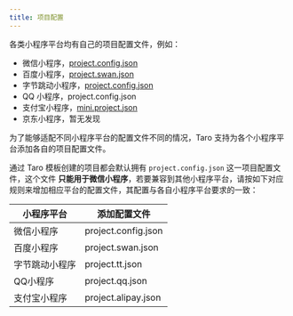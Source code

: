 ```yaml
---
title: 项目配置
---
```


各类小程序平台均有自己的项目配置文件，例如：

* 微信小程序，[project.config.json](https://developers.weixin.qq.com/miniprogram/dev/devtools/projectconfig.html?search-key=%E9%A1%B9%E7%9B%AE%E9%85%8D%E7%BD%AE)
* 百度小程序，[project.swan.json](https://smartprogram.baidu.com/docs/develop/devtools/projectconfig/)
* 字节跳动小程序，[project.config.json](https://microapp.bytedance.com/docs/zh-CN/mini-app/develop/framework/basic-reference/catalog-structure/#projectconfigjson-%E9%85%8D%E7%BD%AE%E4%BB%8B%E7%BB%8D)
* QQ 小程序，project.config.json
* 支付宝小程序，[mini.project.json](https://opendocs.alipay.com/mini/framework/project)
* 京东小程序，暂无发现

为了能够适配不同小程序平台的配置文件不同的情况，Taro 支持为各个小程序平台添加各自的项目配置文件。

通过 Taro 模板创建的项目都会默认拥有 `project.config.json` 这一项目配置文件，这个文件 **只能用于微信小程序**，若要兼容到其他小程序平台，请按如下对应规则来增加相应平台的配置文件，其配置与各自小程序平台要求的一致：

| 小程序平台 | 添加配置文件 |
| --- | --- |
| 微信小程序 | project.config.json |
| 百度小程序 | project.swan.json |
| 字节跳动小程序 | project.tt.json |
| QQ小程序 | project.qq.json |
| 支付宝小程序 | project.alipay.json |
